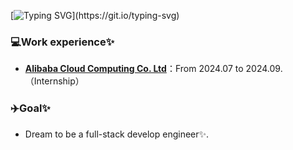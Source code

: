 [![Typing SVG](https://readme-typing-svg.demolab.com?font=Fira+Code&weight=500&size=23&pause=1000&center=false%C2%A0%E9%94%99%E8%AF%AF%E7%9A%84&vCenter=true%C2%A0%E7%9C%9F%E7%9A%84&repeat=true%C2%A0%E7%9C%9F%E7%9A%84&random=false%C2%A0%E9%94%99%E8%AF%AF%E7%9A%84&width=600&height=60&lines=Hi%F0%9F%A5%B0%2C+I'm+Chunfeng%2C+a+software+engineer%E2%9C%A8.)](https://git.io/typing-svg)

### **💻Work experience✨**

- [**Alibaba Cloud Computing Co. Ltd**](https://www.aliyun.com/)：From 2024.07 to 2024.09.（Internship）

### **✈️Goal✨**

* Dream to be a full-stack develop engineer✨.